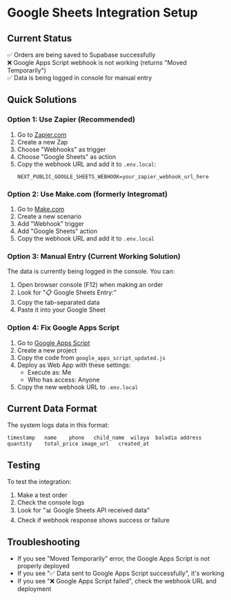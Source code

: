 # Google Sheets Integration Setup

## Current Status
✅ Orders are being saved to Supabase successfully  
❌ Google Apps Script webhook is not working (returns "Moved Temporarily")  
✅ Data is being logged in console for manual entry  

## Quick Solutions

### Option 1: Use Zapier (Recommended)
1. Go to [Zapier.com](https://zapier.com)
2. Create a new Zap
3. Choose "Webhooks" as trigger
4. Choose "Google Sheets" as action
5. Copy the webhook URL and add it to `.env.local`:
   ```
   NEXT_PUBLIC_GOOGLE_SHEETS_WEBHOOK=your_zapier_webhook_url_here
   ```

### Option 2: Use Make.com (formerly Integromat)
1. Go to [Make.com](https://make.com)
2. Create a new scenario
3. Add "Webhook" trigger
4. Add "Google Sheets" action
5. Copy the webhook URL and add it to `.env.local`

### Option 3: Manual Entry (Current Working Solution)
The data is currently being logged in the console. You can:
1. Open browser console (F12) when making an order
2. Look for "📋 Google Sheets Entry:"
3. Copy the tab-separated data
4. Paste it into your Google Sheet

### Option 4: Fix Google Apps Script
1. Go to [Google Apps Script](https://script.google.com)
2. Create a new project
3. Copy the code from `google_apps_script_updated.js`
4. Deploy as Web App with these settings:
   - Execute as: Me
   - Who has access: Anyone
5. Copy the new webhook URL to `.env.local`

## Current Data Format
The system logs data in this format:
```
timestamp	name	phone	child_name	wilaya	baladia	address	quantity	total_price	image_url	created_at
```

## Testing
To test the integration:
1. Make a test order
2. Check the console logs
3. Look for "📊 Google Sheets API received data"
4. Check if webhook response shows success or failure

## Troubleshooting
- If you see "Moved Temporarily" error, the Google Apps Script is not properly deployed
- If you see "✅ Data sent to Google Apps Script successfully", it's working
- If you see "❌ Google Apps Script failed", check the webhook URL and deployment